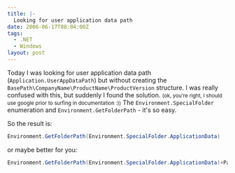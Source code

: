 ```yaml
---
title: |-
  Looking for user application data path
date: 2006-06-17T08:04:00Z
tags:
  - .NET
  - Windows
layout: post
---
```

Today I was looking for user application data path (`Application.UserAppDataPath`) but without creating the `BasePath\CompanyName\ProductName\ProductVersion` structure. I was really confused with this, but suddenly I found the solution. <small>(ok, you're right, I should use google prior to surfing in documentation :))</small> The `Environment.SpecialFolder` enumeration and `Environment.GetFolderPath` - it's so easy.

So the result is: 

```csharp
Environment.GetFolderPath(Environment.SpecialFolder.ApplicationData)
```

or maybe better for you:

```csharp
Environment.GetFolderPath(Environment.SpecialFolder.ApplicationData)+Path.DirectorySeparatorChar
```